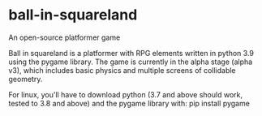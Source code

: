 # ball-in-squareland
An open-source platformer game

Ball in squareland is a platformer with RPG elements written in python 3.9 using the pygame library. 
The game is currently in the alpha stage (alpha v3), which includes basic physics and multiple screens of collidable geometry.

For linux, you'll have to download python (3.7 and above should work, tested to 3.8 and above) and the pygame library with:
pip install pygame
